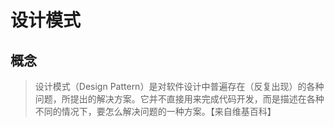 # 设计模式

## 概念
> 设计模式（Design Pattern）是对软件设计中普遍存在（反复出现）的各种问题，所提出的解决方案。它并不直接用来完成代码开发，而是描述在各种不同的情况下，要怎么解决问题的一种方案。【来自维基百科】